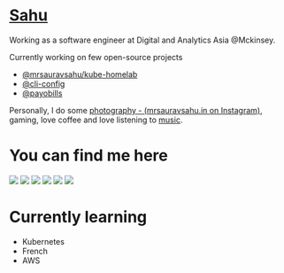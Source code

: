 # [Sahu](https://mrsauravsahu.in)

Working as a software engineer at Digital and Analytics Asia @Mckinsey.

Currently working on few open-source projects
- [@mrsauravsahu/kube-homelab](https://github.com/mrsauravsahu/kube-homelab)
- [@cli-config](https://github.com/cli-config)
- [@payobills](https://github.com/payobills)

Personally, I do some [photography - (mrsauravsahu.in on Instagram)](https://instagram.com/mrsauravsahu.in), gaming, love coffee and love listening to [music](https://open.spotify.com/user/58zbmlg6wri7r1aepdhpdin9z?si=0fc1707efa93457b).

# You can find me here
<a href="https://www.youtube.com/@mrsauravsahuin"><img src="https://img.shields.io/badge/YouTube-FF0000?style=for-the-badge&logo=youtube&logoColor=white"></a>
<a href="https://instagram.com/mrsauravsahu.in"><img src="https://img.shields.io/badge/Instagram-E4405F?style=for-the-badge&logo=instagram&logoColor=white"></a>
<a href="https://instagram.com/mrsauravsahu.codes"><img src="https://img.shields.io/badge/Instagram-E4405F?style=for-the-badge&logo=instagram&logoColor=black"></a>
<a href="https://dev.to/mrsauravsahu"><img src="https://img.shields.io/badge/dev.to-0A0A0A?style=for-the-badge&logo=devdotto&logoColor=white"></a>
<a href="https://mrsauravsahu.medium.com"><img src="https://img.shields.io/badge/Medium-12100E?style=for-the-badge&logo=medium&logoColor=white"></a>
<a href="https://unsplash.com/@mrsauravsahu"><img src="https://img.shields.io/badge/Unsplash-000000?style=for-the-badge&logo=Unsplash&logoColor=white"></a>

# Currently learning
- Kubernetes
- French
- AWS
